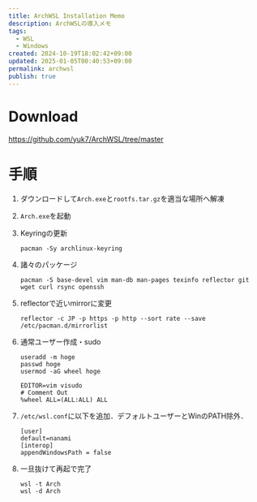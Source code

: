 ```yaml
---
title: ArchWSL Installation Memo
description: ArchWSLの導入メモ
tags:
  - WSL
  - Windows
created: 2024-10-19T18:02:42+09:00
updated: 2025-01-05T00:40:53+09:00
permalink: archwsl
publish: true
---
```


# Download

https://github.com/yuk7/ArchWSL/tree/master

# 手順

1. ダウンロードして`Arch.exe`と`rootfs.tar.gz`を適当な場所へ解凍
2. `Arch.exe`を起動
3. Keyringの更新
   ```
   pacman -Sy archlinux-keyring
   ```
4. 諸々のパッケージ
   ```
   pacman -S base-devel vim man-db man-pages texinfo reflector git wget curl rsync openssh
   ```
5. reflectorで近いmirrorに変更
   ```
   reflector -c JP -p https -p http --sort rate --save /etc/pacman.d/mirrorlist
   ```
6. 通常ユーザー作成・sudo

   ```
   useradd -m hoge
   passwd hoge
   usermod -aG wheel hoge

   EDITOR=vim visudo
   # Comment Out
   %wheel ALL=(ALL:ALL) ALL
   ```

7. `/etc/wsl.conf`に以下を追加．デフォルトユーザーとWinのPATH除外．
   ```
   [user]
   default=nanami
   [interop]
   appendWindowsPath = false
   ```
8. 一旦抜けて再起で完了
   ```
   wsl -t Arch
   wsl -d Arch
   ```
